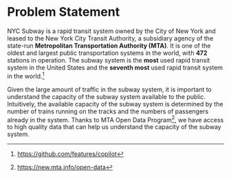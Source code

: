 # Problem Statement

NYC Subway is a rapid transit system owned by the City of New York and leased to the New York City Transit Authority, a subsidiary agency of the state-run **Metropolitan Transportation Authority (MTA)**. It is one of the oldest and largest public transportation systems in the world, with **472** stations in operation. The subway system is the **most** used rapid transit system in the United States and the **seventh most** used rapid transit system in the world.[^1]

Given the large amount of traffic in the subway system, it is important to understand the capacity of the subway system available to the public. Intuitively, the available capacity of the subway system is determined by the number of trains running on the tracks and the numbers of passengers already in the system. Thanks to MTA Open Data Program[^2], we have access to high quality data that can help us understand the capacity of the subway system.


[^1]: https://github.com/features/copilot
[^2]: https://new.mta.info/open-data
